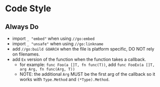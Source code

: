 # Code Style

## Always Do

- import `_ "embed"` when using `//go:embed`
- import `_ "unsafe"` when using `//go:linkname`
- add `//go:build GOARCH` when the file is platform specific, DO NOT rely on filenames.
- add `Ex` version of the function when the function takes a callback.
  - for example: `func Foo(a []T, fn func(T))`, add `func FooEx(a []T, arg Arg, fn func(Arg, T))`
  - NOTE: the additional `Arg` MUST be the first arg of the callback so it works with `Type.Method` and `(*Type).Method`.
